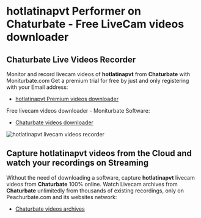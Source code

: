 # hotlatinapvt Performer on Chaturbate - Free LiveCam videos downloader

## Chaturbate Live Videos Recorder

Monitor and record livecam videos of **hotlatinapvt** from **Chaturbate** with Moniturbate.com
Get a premium trial for free by just and only registering with your Email address:
* [hotlatinapvt Premium videos downloader](https://moniturbate.com/request-demo-licence-key.html)

Free livecam videos downloader - Moniturbate Software:
* [Chaturbate videos downloader](https://moniturbate.com/moniturbate-download-software.html)

![hotlatinapvt livecam videos recorder](https://peachurnet.com/templates/moniturbate-software.png)


## Capture hotlatinapvt videos from the Cloud and watch your recordings on Streaming

Without the need of downloading a software, capture **hotlatinapvt** livecam videos from **Chaturbate** 100% online.
Watch Livecam archives from **Chaturbate** unlimitedly from thousands of existing recordings, only on Peachurbate.com and its websites network:
* [Chaturbate videos archives](https://peachurnet.com/)